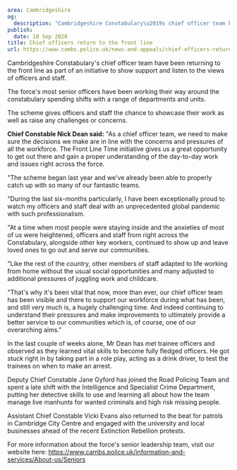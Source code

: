 ```yaml
area: Cambridgeshire
og:
  description: "Cambridgeshire Constabulary\u2019s chief officer team have been returning to the front line as part of an initiative to show support and listen to the views of officers and staff."
publish:
  date: 18 Sep 2020
title: Chief officers return to the front line
url: https://www.cambs.police.uk/news-and-appeals/chief-officers-return-to-the-front-line
```

Cambridgeshire Constabulary's chief officer team have been returning to the front line as part of an initiative to show support and listen to the views of officers and staff.

The force's most senior officers have been working their way around the constabulary spending shifts with a range of departments and units.

The scheme gives officers and staff the chance to showcase their work as well as raise any challenges or concerns.

**Chief Constable Nick Dean said:** "As a chief officer team, we need to make sure the decisions we make are in line with the concerns and pressures of all the workforce. The Front Line Time initiative gives us a great opportunity to get out there and gain a proper understanding of the day-to-day work and issues right across the force.

"The scheme began last year and we've already been able to properly catch up with so many of our fantastic teams.

"During the last six-months particularly, I have been exceptionally proud to watch my officers and staff deal with an unprecedented global pandemic with such professionalism.

"At a time when most people were staying inside and the anxieties of most of us were heightened, officers and staff from right across the Constabulary, alongside other key workers, continued to show up and leave loved ones to go out and serve our communities.

"Like the rest of the country, other members of staff adapted to life working from home without the usual social opportunities and many adjusted to additional pressures of juggling work and childcare.

"That's why it's been vital that now, more than ever, our chief officer team has been visible and there to support our workforce during what has been, and still very much is, a hugely challenging time. And indeed continuing to understand their pressures and make improvements to ultimately provide a better service to our communities which is, of course, one of our overarching aims."

In the last couple of weeks alone, Mr Dean has met trainee officers and observed as they learned vital skills to become fully fledged officers. He got stuck right in by taking part in a role play, acting as a drink driver, to test the trainees on when to make an arrest.

Deputy Chief Constable Jane Gyford has joined the Road Policing Team and spent a late shift with the Intelligence and Specialist Crime Department, putting her detective skills to use and learning all about how the team manage live manhunts for wanted criminals and high risk missing people.

Assistant Chief Constable Vicki Evans also returned to the beat for patrols in Cambridge City Centre and engaged with the university and local businesses ahead of the recent Extinction Rebellion protests.

For more information about the force's senior leadership team, visit our website here: https://www.cambs.police.uk/information-and-services/About-us/Seniors
